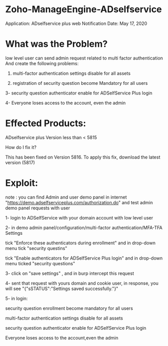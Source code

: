 # Zoho-ManageEngine-ADselfservice

 Application: ADselfservice plus web
 Notification Date: May 17, 2020

# What was the Problem?
low level user can send admin request related to multi factor authentication And create the following problems:
1. multi-factor authentication settings disable for all assets

2. registration of security question become Mandatory for all users

3- security question authenticator enable for ADSelfService Plus login

4- Everyone loses access to the account, even the admin

# Effected Products:
ADselfservice plus Version less than < 5815

How do I fix it?

This has been fixed on Version 5816. To apply this fix, download the latest version (5817)

# Exploit:

note :
you can find Admin and user demo panel in internet "https://demo.adselfserviceplus.com/authorization.do" and test admin demo panel requests with user  

1- login to ADSelfService with your domain account with low level user

2- in demo admin panel/configuration/multi-factor authentication/MFA-TFA Settings

   tick "Enforce these authenticators during enrollment" and in drop-down menu tick "security questins"
   
   tick "Enable authenticators for ADSelfService Plus login" and in drop-down menu ticked "security questions"

3- click on "save settings" , and in burp intercept this request

4- sent that request with yours domain and cookie user, in response, you will see "{"sSTATUS":"Settings saved successfully."}"  

5- in login:

   security question enrollment become mandatory for all users
   
   multi-factor authentication settings disable for all assets
   
   security question authenticator enable for ADSelfService Plus login
   
   Everyone loses access to the account,even the admin
